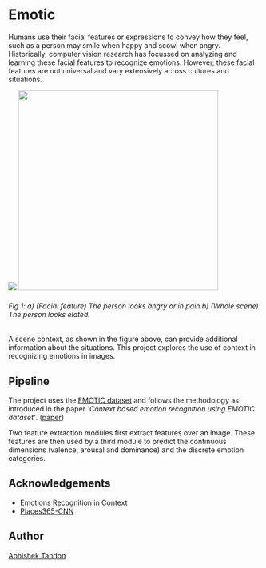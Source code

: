 # Emotic 

Humans use their facial features or expressions to convey how they feel, such as a person may smile when happy and scowl when angry. Historically, computer vision research has focussed on analyzing and learning these facial features to recognize emotions. 
However, these facial features are not universal and vary extensively across cultures and situations. 


<img src="https://raw.githubusercontent.com/Tandon-A/emotic/master/assets/face.jpg">    <img src="https://raw.githubusercontent.com/Tandon-A/emotic/master/assets/full_scene.jpg" width="400">
###### Fig 1: a) (Facial feature) The person looks angry or in pain b) (Whole scene) The person looks elated. 

A scene context, as shown in the figure above, can provide additional information about the situations. This project explores the use of context in recognizing emotions in images. 

## Pipeline 

The project uses the [EMOTIC dataset](https://drive.google.com/file/d/0B7sjGeF4f3FYQUVlZ3ZOai1ieEU/view) and follows the methodology as introduced in the paper *'Context based emotion recognition using EMOTIC dataset'*. ([paper](https://ieeexplore.ieee.org/document/8713881))

Two feature extraction modules first extract features over an image. These features are then used by a third module to predict the continuous dimensions (valence, arousal and dominance) and the discrete emotion categories. 




## Acknowledgements

* [Emotions Recognition in Context](https://github.com/rkosti/emotic)
* [Places365-CNN](https://github.com/CSAILVision/places365) 

## Author 
[Abhishek Tandon](https://github.com/Tandon-A)


